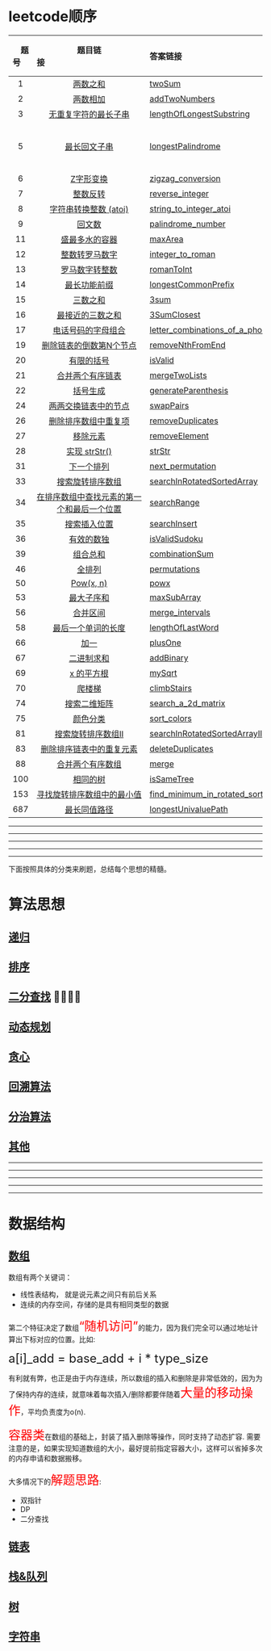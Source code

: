
# leetcode顺序
| &emsp;题号&emsp; | 题目链接&emsp;&emsp;&emsp;&emsp;&emsp;&emsp;&emsp;&emsp;&emsp;&emsp;&emsp;&emsp;| 答案链接&emsp;&emsp;&emsp;&emsp;&emsp;&emsp;&emsp;&emsp;&emsp;&emsp;&emsp;&emsp;| &emsp;难度&emsp; | &emsp;完成度&emsp;  |
| :--: | :--: | :----------------------------------------------------------- | :-----------------------------------------------------------  | :------: |
|  1| [两数之和](https://leetcode-cn.com/problems/two-sum/) | [twoSum](./array/leetcode/easy/twoSum.h) | <font color=green>easy</font> | ✅ |
|  2| [两数相加](https://leetcode-cn.com/problems/add-two-numbers/) | [addTwoNumbers](./linkedList/leetcode/medium/addTwoNumbers.h) | <font color=orange> medium </font> | ✅ |
|  3| [无重复字符的最长子串](https://leetcode-cn.com/problems/longest-substring-without-repeating-characters/) | [lengthOfLongestSubstring](./string/leetcode/medium/lengthOfLongestSubstring.h) | <font color=orange> medium </font> | ✅ |
|  5| [最长回文子串](https://leetcode-cn.com/problems/longest-palindromic-substring/) | [longestPalindrome](./string/leetcode/medium/longestPalindrome.h) | <font color=orange> medium </font>[需要回看其他解法] | ✅ |
|  6| [Z字形变换](https://leetcode-cn.com/problems/zigzag-conversion/) | [zigzag_conversion](./string/leetcode/medium/zigzag_conversion.h) | <font color=orange> medium </font>| ✅ |
|  7| [整数反转](https://leetcode-cn.com/problems/reverse-integer/) | [reverse_integer](./other/leetcode/easy/reverse_integer.h) | <font color=green>easy</font> | ✅ |
|  8| [字符串转换整数 (atoi)](https://leetcode-cn.com/problems/string-to-integer-atoi/) | [string_to_integer_atoi](./string/leetcode/medium/string_to_integer_atoi.h) | <font color=orange> medium </font> | ✅ |
|  9| [回文数](https://leetcode-cn.com/problems/palindrome-number/) | [palindrome_number](./other/leetcode/easy/palindrome_number.h) | <font color=green>easy</font> | ✅ |
|  11  | [盛最多水的容器](https://leetcode-cn.com/problems/container-with-most-water/) | [maxArea](./array/leetcode/maxArea.h) | <font color=orange> medium </font> | ✅ |
|  12  | [整数转罗马数字](https://leetcode-cn.com/problems/integer-to-roman/) | [integer_to_roman](./string/leetcode/medium/integer_to_roman.h) | <font color=orange> medium </font> | ✅ |
|  13| [罗马数字转整数](https://leetcode-cn.com/problems/roman-to-integer/) | [romanToInt](./string/leetcode/easy/romanToInt.h) | <font color=green>easy</font> | ✅ |
|  14| [最长功能前缀](https://leetcode-cn.com/problems/longest-common-prefix/) | [longestCommonPrefix](./string/leetcode/easy/longestCommonPrefix.h) | <font color=green>easy</font> | ✅ |
|  15  | [三数之和](https://leetcode-cn.com/problems/3sum/) | [3sum](./array/leetcode/medium/3sum.h) | <font color=orange> medium </font> | ✅ |
|  16  | [最接近的三数之和](https://leetcode-cn.com/problems/3sum-closest) | [3SumClosest](./array/leetcode/medium/3SumClosest.h) | <font color=orange> medium </font> | ✅ |
|  17  | [电话号码的字母组合](https://leetcode-cn.com/problems/letter-combinations-of-a-phone-number/) | [letter_combinations_of_a_phone_number](./backtracking/leetcode/medium/letter_combinations_of_a_phone_number.h) | <font color=orange> medium </font> | ✅ |
|  19  | [		删除链表的倒数第N个节点](https://leetcode-cn.com/problems/remove-nth-node-from-end-of-list)| [removeNthFromEnd](./linkedList/leetcode/removeNthFromEnd.h) | <font color=orange> medium </font>| ✅ |
|  20   | [有限的括号](https://leetcode-cn.com/problems/valid-parentheses/)| [isValid](./stack+queue/leetcode/easy/isValid.h) | <font color=green>easy</font> | ✅ |
|  21   | [合并两个有序链表](https://leetcode-cn.com/problems/merge-two-sorted-lists)| [mergeTwoLists](./linkedList/leetcode/easy/mergeTwoLists.h) | <font color=green>easy</font>  | ✅  |
|  22   | [括号生成](https://leetcode-cn.com/problems/generate-parentheses/)| [generateParenthesis](./recursion/leetcode/medium/generateParenthesis.h) | <font color=orange> medium </font> | ✅ |
|  24   | [两两交换链表中的节点](https://leetcode-cn.com/problems/swap-nodes-in-pairs)| [swapPairs](./linkedList/leetcode/medium/swapPairs.h) | <font color=orange> medium </font> | ✅ |
|  26  | [删除排序数组中重复项](https://leetcode-cn.com/problems/remove-duplicates-from-sorted-array/) | [removeDuplicates](./array/leetcode/easy/removeDuplicates.h)  | <font color=green>easy</font> | ✅ |
|  27  | [移除元素](https://leetcode-cn.com/problems/remove-element/submissions/) | [removeElement](./array/leetcode/easy/removeElement.h)  | <font color=green>easy</font> | ✅ |
|  28| [实现 strStr()](https://leetcode-cn.com/problems/implement-strstr/) | [strStr](./string/leetcode/easy/strStr.h) | <font color=green>easy</font> | ✅ |
|  31| [下一个排列](https://leetcode-cn.com/problems/next-permutation/) | [next_permutation](./other/leetcode/medium/next_permutation.h) | <font color=orange> medium </font>| ✅ |
|  33   | [搜索旋转排序数组](https://leetcode-cn.com/problems/search-in-rotated-sorted-array)| [searchInRotatedSortedArray](./bsearch/leetcode/medium/searchInRotatedSortedArray.h) |  <font color=orange> medium </font> | ✅|
|  34   | [在排序数组中查找元素的第一个和最后一个位置](https://leetcode-cn.com/problems/find-first-and-last-position-of-element-in-sorted-array/)| [searchRange](./bsearch/leetcode/medium/searchRange.h) |  <font color=orange> medium </font> | ✅|
|  35  | [搜索插入位置](https://leetcode-cn.com/problems/search-insert-position/) | [searchInsert](./array/leetcode/easy/searchInsert.h)  | <font color=green>easy</font> | ✅ |
|  36   | [有效的数独](https://leetcode-cn.com/problems/valid-sudoku/)| [isValidSudoku](./other/leetcode/medium/isValidSudoku.h) |  <font color=orange> medium </font> | ✅|
|  39   | [组合总和](https://leetcode-cn.com/problems/combination-sum/)| [combinationSum](./backtracking/leetcode/medium/combinationSum.h) |  <font color=orange> medium </font> | ✅|
|  46   | [全排列](https://leetcode-cn.com/problems/permutations/)| [permutations](./backtracking/leetcode/medium/permutations.h) |  <font color=orange> medium </font> | ✅|
|  50 | [Pow(x, n)](https://leetcode-cn.com/problems/powx-n/solution/powx-n-by-leetcode/) | [powx](./bsearch/leetcode/medium/powx.h) | <font color=orange> medium </font> | ✅ |
|  53  | [最大子序和](https://leetcode-cn.com/problems/maximum-subarray/) | [maxSubArray](./array/leetcode/easy/maxSubArray.h)  | <font color=green>easy</font> | ✅ |
|  56  | [合并区间](https://leetcode-cn.com/problems/merge-intervals/) | [merge_intervals](./sort/leetcode/merge_intervals.h) | <font color=orange> medium </font> | ✅ |
|  58| [最后一个单词的长度](https://leetcode-cn.com/problems/length-of-last-word) | [lengthOfLastWord](./string/leetcode/easy/lengthOfLastWord.h) | <font color=green>easy</font> | ✅ |
|  66  | [加一](https://leetcode-cn.com/problems/plus-one/) | [plusOne](./array/leetcode/easy/plusOne.h) | <font color=green>easy</font> | ✅ |
|  67  | [二进制求和](https://leetcode-cn.com/problems/add-binary/) | [addBinary](./array/leetcode/easy/addBinary.h) | <font color=green>easy</font> | ✅ |
|  69   | [x 的平方根](https://leetcode-cn.com/problems/sqrtx/%E2%80%A8)| [mySqrt](./bsearch/leetcode/mySqrt.h) | <font color=green>easy</font> | ✅ |
|  70   | [爬楼梯](https://leetcode-cn.com/problems/climbing-stairs/)| [climbStairs](./dp/leetcode/easy/climbStairs.h) | <font color=green>easy</font> | ✅ |
|  74 | [搜索二维矩阵](https://leetcode-cn.com/problems/search-a-2d-matrix/) | [search_a_2d_matrix](./bsearch/leetcode/medium/search_a_2d_matrix.h) | <font color=orange> medium </font> | ✅ |
|  75  | [颜色分类](https://leetcode-cn.com/problems/sort-colors/) | [sort_colors](./sort/leetcode/sort_colors.h) | <font color=orange> medium </font> | ✅ |
|  81 | [搜索旋转排序数组II](https://leetcode-cn.com/problems/search-in-rotated-sorted-array-ii/) | [searchInRotatedSortedArrayII](./bsearch/leetcode/medium/searchInRotatedSortedArrayII.h) | <font color=orange> medium </font> | ✅ |
|  83   | [删除排序链表中的重复元素](https://leetcode-cn.com/problems/remove-duplicates-from-sorted-list/)| [deleteDuplicates](./linkedList/leetcode/easy/deleteDuplicates.h) | <font color=green>easy</font> | ✅  |
|  88  | [合并两个有序数组](https://leetcode-cn.com/problems/merge-sorted-array/) | [merge](./array/leetcode/easy/merge.h) | <font color=green>easy</font> | ✅ |
|  100  | [相同的树](https://leetcode-cn.com/problems/same-tree/) | [isSameTree](./tree/leetcode/easy/isSameTree.h) | <font color=green>easy</font> | ✅ |
|  153 | [寻找旋转排序数组中的最小值](https://leetcode-cn.com/problems/find-minimum-in-rotated-sorted-array/) | [find_minimum_in_rotated_sorted_array](./bsearch/leetcode/medium/find_minimum_in_rotated_sorted_array.h) | <font color=orange> medium </font> | ✅ |
|  687   | [最长同值路径](https://leetcode-cn.com/problems/longest-univalue-path/)| [longestUnivaluePath](./recursion/leetcode/medium/longestUnivaluePath.h) | <font color=green>easy</font> | ✅ |





----------------
-----------------
------------------------
------------------------
----------------------------------



下面按照具体的分类来刷题，总结每个思想的精髓。

# **算法思想**

## [递归](./recursion.md) 

## [排序](./sort.md)

## [二分查找](./bsearch.md) 🚶🚶🚶🚶


<!--# 解决多阶段决策最优解模型的算法
解决问题的过程中，需要经过多个决策阶段，每个决策都会对应一个状态。我们寻找一组决策序列，经过这组决策序列，能够产生最终期望的最优值。我们把这种问题模型称为<font size=5 color=red>多阶段决策最优解模型</font>. DP，回溯，贪心都可以解决这类问题.

利用动态规划解决的问题，需要满足三个特征：

1. 最优子结构, 就是说后面的状态可以通过前面的状态推导出来
2. 无后效性， 就是说一旦状态确定，就不会更改
3. 重复子问题， 就是说不同的决策序列，到达某个相同的阶段时，可能会产生不同的状态。

贪心算法实际上是DP的一种特殊情况，它能解决的问题更加有限。需要满足三个条件:

1. 最优子结构
2. 无后效性
3. 贪心选择性， 意思就是局部最优选择，能产生全局最优选择。

所以贪心算法能否解决算法问题的关键在于: 局部最优能不能达到全局最优？ 


回溯算法是”万金油“。基本上贪心和dp能解决的问题，回溯都能解决。回溯相当于穷举搜索，列举出所有的情况，然后对比得到最优解。不过回溯的复杂度一般都是指数级的，只能用来解决小规模数据的问题。-->


## [动态规划](./dp.md)

## [贪心](./greed.md)

## [回溯算法](./backtracking.md)

## [分治算法](./divideandconquer.md)


## [其他](./other.md)

----------------
-----------------
------------------------
------------------------
----------------------------------

# **数据结构**

## [数组](./array.md)

数组有两个关键词：

* 线性表结构， 就是说元素之间只有前后关系
* 连续的内存空间，存储的是具有相同类型的数据

第二个特征决定了数组<font size=5 color=red>“随机访问”</font>的能力，因为我们完全可以通过地址计算出下标对应的位置。比如:

<font size=5>a[i]_add = base_add + i * type_size</font>

有利就有弊，也正是由于内存连续，所以数组的插入和删除是非常低效的，因为为了保持内存的连续，就意味着每次插入/删除都要伴随着<font size=5 color=red>大量的移动操作</font>，平均负责度为o(n).


<font size=5 color=red>容器类</font>在数组的基础上，封装了插入删除等操作，同时支持了动态扩容. 需要注意的是，如果实现知道数组的大小，最好提前指定容器大小，这样可以省掉多次的内存申请和数据搬移。

大多情况下的<font size=5 color=red>解题思路</font>:

* 双指针
* DP
* 二分查找


## [链表](./linkedList.md) 
## [栈&队列](./stack_queue.md)   

## [树](./tree.md)       

## [字符串](./string.md)



































